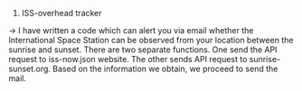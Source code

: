 1. ISS-overhead tracker

-> I have written a code which can alert you via email whether the International Space Station can be observed from your location between the sunrise and sunset. There are two separate functions. One send the API request to iss-now.json website. The other sends API request to sunrise-sunset.org. Based on the information we obtain, we proceed to send the mail. 

